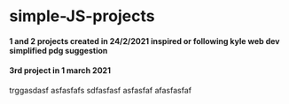 # simple-JS-projects
#### 1 and 2 projects created in 24/2/2021 inspired or following kyle web dev simplified pdg suggestion
#### 3rd project in 1 march 2021

trggasdasf
asfasfafs
sdfasfasf
asfasfaf
afasfasfaf
